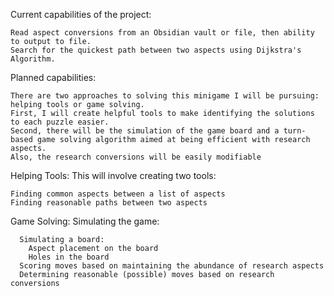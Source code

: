 Current capabilities of the project:

    Read aspect conversions from an Obsidian vault or file, then ability to output to file.
    Search for the quickest path between two aspects using Dijkstra's Algorithm.

Planned capabilities:

    There are two approaches to solving this minigame I will be pursuing: helping tools or game solving.
    First, I will create helpful tools to make identifying the solutions to each puzzle easier.
    Second, there will be the simulation of the game board and a turn-based game solving algorithm aimed at being efficient with research aspects.
    Also, the research conversions will be easily modifiable
  
  Helping Tools: This will involve creating two tools:
    
    Finding common aspects between a list of aspects
    Finding reasonable paths between two aspects

  Game Solving: Simulating the game:

      Simulating a board:
        Aspect placement on the board
        Holes in the board
      Scoring moves based on maintaining the abundance of research aspects
      Determining reasonable (possible) moves based on research conversions
